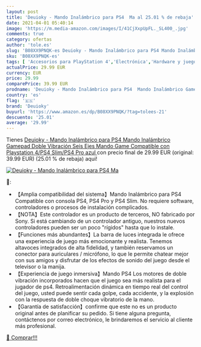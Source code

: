 ```yaml
---
layout: post
title: 'Deuioky - Mando Inalámbrico para PS4  Ma al 25.01 % de rebaja'
date: 2021-04-01 05:40:14
image: 'https://m.media-amazon.com/images/I/41CjXxpUpFL._SL400_.jpg'
comments: true
category: ofertas
author: 'tole.es'
slug: 'B08XX9PNQK-es Deuioky - Mando Inalámbrico para PS4 Mando Inalámbrico...'
sku: 'B08XX9PNQK-es'
tags: [ 'Accesorios para PlayStation 4','Electrónica','Hardware y juegos para PlayStation 4','Mandos para PlayStation 4','Mandos y controles para PlayStation 4','Videojuegos','deuioky','playstation','ps4', ]
actualPrice: 29.99 EUR
currency: EUR
price: 29.99
comparePrice: 39.99 EUR
prodname: 'Deuioky - Mando Inalámbrico para PS4  Mando Inalámbrico Gamepad Doble Vibración Seis Ejes Mando Game Compatible con Playstation 4/PS4 Slim/PS4 Pro  azul '
country: 'es'
flag: '🇪🇸'
brand: 'Deuioky'
buyurl: 'https://www.amazon.es/dp/B08XX9PNQK/?tag=tolees-21'
descuento: '25.01'
average: '29.99'
---
```


Tienes [Deuioky - Mando Inalámbrico para PS4  Mando Inalámbrico Gamepad Doble Vibración Seis Ejes Mando Game Compatible con Playstation 4/PS4 Slim/PS4 Pro  azul ](https://www.amazon.es/dp/B08XX9PNQK/?tag=tolees-21) con precio final de  29.99 EUR (original: 39.99 EUR) (25.01 %  de rebaja) aqui!

[![Deuioky - Mando Inalámbrico para PS4  Ma](https://m.media-amazon.com/images/I/41CjXxpUpFL._SL400_.jpg)](https://www.amazon.es/dp/B08XX9PNQK/?tag=tolees-21)

🔎:

- 【Amplia compatibilidad del sistema】Mando Inalámbrico para PS4 Compatible con consola PS4, PS4 Pro y PS4 Slim. No requiere software, controladores o procesos de instalación complicados.
- 【NOTA】Este controlador es un producto de terceros, NO fabricado por Sony. Si está cambiando de un controlador antiguo, nuestros nuevos controladores pueden ser un poco "rígidos" hasta que lo instale.
- 【Funciones más abundantes】La barra de luces integrada le ofrece una experiencia de juego más emocionante y realista. Tenemos altavoces integrados de alta fidelidad, y también reservamos un conector para auriculares / micrófono, lo que le permite chatear mejor con sus amigos y disfrutar de los efectos de sonido del juego desde el televisor o la manija.
- 【Experiencia de juego inmersiva】Mando PS4 Los motores de doble vibración incorporados hacen que el juego sea más realista para el jugador de ps4. Retroalimentación dinámica en tiempo real del control del juego, usted puede sentir cada golpe, cada accidente, y la explosión con la respuesta de doble choque vibratorio de la mano.
- 【Garantía de satisfacción】confirme que este no es un producto original antes de planificar su pedido. Si tiene alguna pregunta, contáctenos por correo electrónico, le brindaremos el servicio al cliente más profesional.

[🛒 Comprar!!!](https://www.amazon.es/dp/B08XX9PNQK/?tag=tolees-21)
